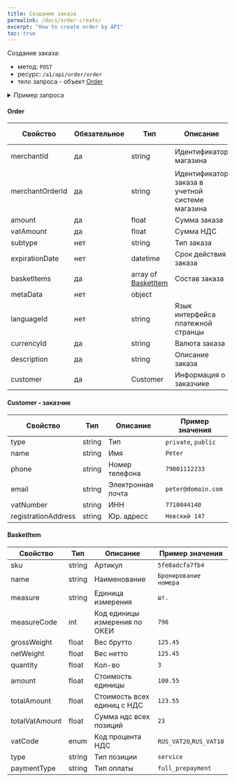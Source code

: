 ```yaml
---
title: Создание заказа
permalink: /docs/order-create/
excerpt: "How to create order by API"
toc: true
---
```

Создание заказа:
- метод: `POST`
- ресурс: `/a1/api/order/order`
- тело запроса - объект [Order](#order)

<details>
  <summary>Пример запроса</summary>
<section markdown="1">
``` json
POST https://api.stage.k8s.invbox.ru/a1/api/order/order
Authorization: Bearer b37c4c689295904ed21eee5d9a48d42e
Content-Type: application/json
Accept: application/json
{
  "merchantId": "01771534-196a-1105-839a-82422289d6d9",
  "merchantOrderId": "m-1608560079",
  "amount": 371.88,
  "vatAmount": 61.98,
  "basketItems": [
    {
      "sku": "5fe0adcfa7fb4",
      "name": "Бронирование номера",
      "measure": "шт.",
      "measureCode": 796,
      "grossWeight": 0,
      "netWeight": 0,
      "quantity": 3,
      "amount": 123.96,
      "amountWoVat": 103.3,
      "totalAmount": 371.88,
      "totalVatAmount": 61.98,
      "vatCode": "RUS_VAT20",
      "type": "service",
      "paymentType": "full_prepayment"
    }
  ],
  "metaData": {
    "@type": "LodgingReservation",
    "reservationId": "abc456",
    "reservationStatus": "https://schema.org/ReservationConfirmed",
    "underName": {
      "@type": "Person",
      "name": "John Smith"
    },
    "reservationFor": {
      "@type": "LodgingBusiness",
      "name": "Hilton San Francisco Union Square",
      "address": {
        "@type": "PostalAddress",
        "streetAddress": "333 O'Farrell St",
        "addressLocality": "San Francisco",
        "addressRegion": "CA",
        "postalCode": "94102",
        "addressCountry": "US"
      },
      "telephone": "415-771-1400"
    },
    "checkinTime": "2017-04-11T16:00:00-08:00",
    "checkoutTime": "2017-04-13T11:00:00-08:00"
  },
  "subtype": "order",
  "expirationDate": "2020-12-22T00:00:00+00:00",
  "languageId": "RU",
  "originalCurrencyId": "RUB",
  "description": "Оплата номера в отеле",
  "customer": {
    "type": "private",
    "name": "Peter",
    "phone": "79001112233",
    "email": "peter@domain.com",
    "vatNumber": "",
    "registrationAddress": ""
  }
}
```
</section>
</details>

#### Order

| Свойство        | Обязательное | Тип                                 | Описание                                       | Пример значения |
| --------------- | -------------|------------------------------------ | ---------------------------------------------- | ----------------|
| merchantId      | да           | string                              | Идентификатор магазина                          | `01771534-1a57-f184-dee3-ebeb91dded76`
| merchantOrderId | да           | string                              | Идентификатор заказа в учетной системе магазина | `01771534-1a57-f184-dee3-ebeb91dded76`
| amount          | да           | float                               | Сумма заказа                                    | `19658.45`
| vatAmount       | да           | float                               | Сумма НДС                                       | `156.56`
| subtype         | нет          | string                              | Тип заказа                                      | `order`
| expirationDate  | нет          | datetime                            | Срок действия заказа                            | `2020-12-22T00:00:00+00:00`
| basketItems     | да           | array of [BasketItem](#basketitem)  | Состав заказа                                   | 
| metaData        | нет          | object                              |                                                 |
| languageId      | нет          | string                              | Язык интерфейса платежной странцы               | `RU`
| currencyId      | да           | string                              | Валюта заказа                                   | `RUB`
| description     | да           | string                              | Описание заказа                                 | `Оплата номера в отеле`
| customer        | да           | Customer                            | Информация о заказчике                          |

#### Customer - заказчик

| Свойство            | Тип                | Описание          | Пример значения |
| ------------------- | ------------------ | ----------------- | --------------- |
| type                | string             | Тип               | `private`, `public`
| name                | string             | Имя               | `Peter`
| phone               | string             | Номер телефона    | `79001112233`
| email               | string             | Электронная почта | `peter@domain.com`
| vatNumber           | string             | ИНН               | `7710044140`
| registrationAddress | string             | Юр. адресс        | `Невский 147`

#### BasketItem

| Свойство       | Тип      | Описание                      | Пример значения |
| -------------- | -------- | ----------------------------- | --------------- |
| sku            | string   | Артикул                       | `5fe0adcfa7fb4`
| name           | string   | Наименование                  | `Бронирование номера`
| measure        | string   | Единица измерения             | `шт.`
| measureCode    | int      | Код единицы измерения по ОКЕИ | `796`
| grossWeight    | float    | Вес брутто                    | `125.45`
| netWeight      | float    | Вес нетто                     | `125.45`
| quantity       | float    | Кол-во                        | `3`
| amount         | float    | Стоимость единицы             | `100.55`
| totalAmount    | float    | Стоимость всех единиц с НДС   | `123.55`
| totalVatAmount | float    | Сумма ндс всех позиций        | `23`
| vatCode        | enum     | Код процента НДС              | `RUS_VAT20`,`RUS_VAT10`
| type           | string   | Тип позиции                   | `service`
| paymentType    | string   | Тип оплаты                    | `full_prepayment`

